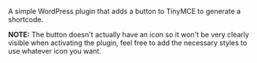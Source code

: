 A simple WordPress plugin that adds a button to TinyMCE to generate a shortcode.

**NOTE:** The button doesn't actually have an icon so it won't be very clearly visible when activating the plugin, feel free to add the necessary styles to use whatever icon you want.   
